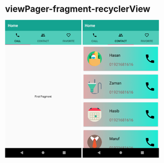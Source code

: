 # viewPager-fragment-recyclerView
<img src = "images/img-1.png" width = "250" height = "450">    <img src = "images/img-2.png" width = "250" height = "450"> 
